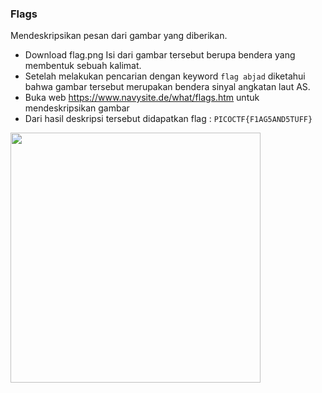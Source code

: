 ### Flags

Mendeskripsikan pesan dari gambar yang diberikan.
- Download flag.png Isi dari gambar tersebut berupa bendera yang membentuk sebuah kalimat.
- Setelah melakukan pencarian dengan keyword `flag abjad` diketahui bahwa gambar tersebut merupakan bendera sinyal angkatan laut AS.
- Buka web https://www.navysite.de/what/flags.htm untuk mendeskripsikan gambar
- Dari hasil deskripsi tersebut didapatkan flag : `PICOCTF{F1AG5AND5TUFF}`

<img src="https://github.com/Naraduhita/kripto-picoctf-writeup/assets/102397053/63f3b190-db20-4578-8033-704c68c43895" height="400" />


